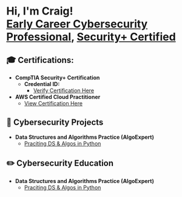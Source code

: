 <h1>Hi, I'm Craig! <br/><a href="https://github.com/joshmadakor1">Early Career Cybersecurity Professional</a>, <a href="https://www.linkedin.com/in/craig-l-6298a6a4/">Security+ Certified</a>

<h2> 🎓  Certifications:</h2>

- <b>CompTIA Security+ Certification</b>
  - <b>Credential ID: </b>
    - [Verify Certification Here](https://github.com/joshmadakor1/Algorithms-Practice)
- <b>AWS Certified Cloud Practitioner</b>
  - [View Certification Here](https://github.com/joshmadakor1/Algorithms-Practice)


<h2>  📓   Cybersecurity Projects</h2>

- <b>Data Structures and Algorithms Practice (AlgoExpert)</b>
  - [Praciting DS & Algos in Python](https://github.com/joshmadakor1/Algorithms-Practice)

<h2>✏️  Cybersecurity Education</h2>

- <b>Data Structures and Algorithms Practice (AlgoExpert)</b>
  - [Praciting DS & Algos in Python](https://github.com/joshmadakor1/Algorithms-Practice)
